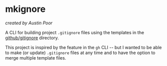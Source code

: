 # mkignore

_created by Austin Poor_

A CLI for building project `.gitignore` files using the templates in the [github/gitignore](https://github.com/github/gitignore)
directory.

This project is inspired by the feature in the `gh` CLI -- but I wanted to be able to make (or update) `.gitignore` files
at any time and to have the option to merge multiple template files.

